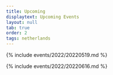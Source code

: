 ```yaml
---
title: Upcoming
displaytext: Upcoming Events
layout: null
tab: true
order: 2
tags: netherlands
---
```


{% include events/2022/20220519.md %}

{% include events/2022/20220616.md %}
